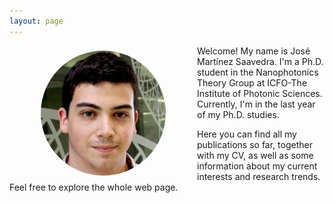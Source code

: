 ```yaml
---
layout: page
---
```


<img style="float:left; object-fit: cover; border-radius:50%; margin: 8px 50px" width="200" height="200" src="assets/photo.jpg" alt="Profile">

Welcome! My name is José Martínez Saavedra. I'm a Ph.D. student in the Nanophotonics Theory Group at ICFO-The Institute of Photonic Sciences. Currently, I'm in the last year of my Ph.D. studies.

Here you can find all my publications so far, together with my CV, as well as some information about my current interests and research trends. Feel free to explore the whole web page.